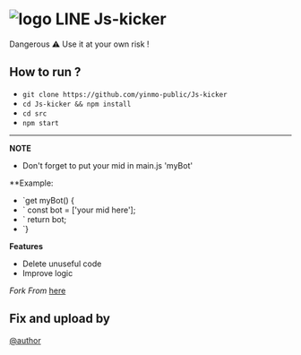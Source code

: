 # ![logo](src/LINE.png) LINE Js-kicker

Dangerous ⚠ Use it at your own risk !


How to run ?
------
- `git clone https://github.com/yinmo-public/Js-kicker`
- `cd Js-kicker && npm install`
- `cd src`
- `npm start`

----
**NOTE**
- Don't forget to put your mid in main.js 'myBot'

**Example:

- `get myBot() {
- `    const bot = ['your mid here'];
- `    return bot;
- `}

**Features** 
- Delete unuseful code 
- Improve logic

*Fork From* [here](https://github.com/rnjacky777/785)

## Fix and upload by 
[@author](https://line.me/ti/p/3eamxoks_T)
